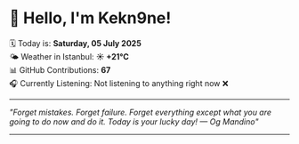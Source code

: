 # 👋 Hello, I'm Kekn9ne!

🗓️ Today is: **Saturday, 05 July 2025**  
🌤️ Weather in Istanbul: **☀️   +21°C**  
📊 GitHub Contributions: **67**  
🎧 Currently Listening: Not listening to anything right now ❌

---

_"Forget mistakes. Forget failure. Forget everything except what you are going to do now and do it. Today is your lucky day! — *Og Mandino*"_

---

